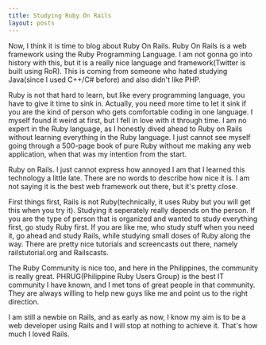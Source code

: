 ```yaml
---
title: Studying Ruby On Rails
layout: posts
---
```


Now, I think it is time to blog about Ruby On Rails.  Ruby On Rails is a web framework using the Ruby Programming Language.  I am not gonna go into history with this, but it is a really nice language and framework(Twitter is built using RoR).  This is coming from someone who hated studying Java(since I used C++/C# before) and also didn't like PHP.  

Ruby is not that hard to learn, but like every programming language, you have to give it time to sink in.  Actually, you need more time to let it sink if you are the kind of person who gets comfortable coding in one language.  I myself found it weird at first, but I fell in love with it through time.  I am no expert in the Ruby language, as I honestly dived ahead to Ruby on Rails without learning everything in the Ruby language.  I just cannot see myself going through a 500-page book of pure Ruby without me making any web application, when that was my intention from the start.  

Ruby on Rails.  I just cannot express how annoyed I am that I learned this technology a little late.  There are no words to describe how nice it is.  I am not saying it is the best web framework out there, but it's pretty close.  

First things first, Rails is not Ruby(technically, it uses Ruby but you will get this when you try it).  Studying it seperately really depends on the person.  If you are the type of person that is organized and wanted to study everything first, go study Ruby first.  If you are like me, who study stuff when you need it, go ahead and study Rails, while studying small doses of Ruby along the way.  There are pretty nice tutorials and screencasts out there, namely railstutorial.org and Railscasts.  

The Ruby Community is nice too, and here in the Philippines, the community is really great.  PHRUG(Philippine Ruby Users Group) is the best IT community I have known, and I met tons of great people in that community.  They are always willing to help new guys like me and point us to the right direction.  

I am still a newbie on Rails, and as early as now, I know my aim is to be a web developer using Rails and I will stop at nothing to achieve it.  That's how much I loved Rails.  